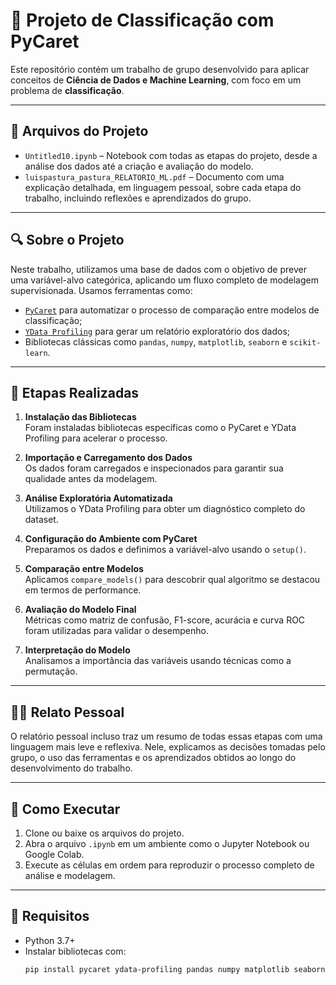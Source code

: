 # 🧠 Projeto de Classificação com PyCaret

Este repositório contém um trabalho de grupo desenvolvido para aplicar conceitos de **Ciência de Dados e Machine Learning**, com foco em um problema de **classificação**.

---

## 📁 Arquivos do Projeto

- `Untitled10.ipynb` – Notebook com todas as etapas do projeto, desde a análise dos dados até a criação e avaliação do modelo.
- `luispastura_pastura_RELATORIO_ML.pdf` – Documento com uma explicação detalhada, em linguagem pessoal, sobre cada etapa do trabalho, incluindo reflexões e aprendizados do grupo.

---

## 🔍 Sobre o Projeto

Neste trabalho, utilizamos uma base de dados com o objetivo de prever uma variável-alvo categórica, aplicando um fluxo completo de modelagem supervisionada. Usamos ferramentas como:

- [`PyCaret`](https://pycaret.org/) para automatizar o processo de comparação entre modelos de classificação;
- [`YData Profiling`](https://docs.ydata.ai/docs/profiling/) para gerar um relatório exploratório dos dados;
- Bibliotecas clássicas como `pandas`, `numpy`, `matplotlib`, `seaborn` e `scikit-learn`.

---

## 🧪 Etapas Realizadas

1. **Instalação das Bibliotecas**  
   Foram instaladas bibliotecas específicas como o PyCaret e YData Profiling para acelerar o processo.

2. **Importação e Carregamento dos Dados**  
   Os dados foram carregados e inspecionados para garantir sua qualidade antes da modelagem.

3. **Análise Exploratória Automatizada**  
   Utilizamos o YData Profiling para obter um diagnóstico completo do dataset.

4. **Configuração do Ambiente com PyCaret**  
   Preparamos os dados e definimos a variável-alvo usando o `setup()`.

5. **Comparação entre Modelos**  
   Aplicamos `compare_models()` para descobrir qual algoritmo se destacou em termos de performance.

6. **Avaliação do Modelo Final**  
   Métricas como matriz de confusão, F1-score, acurácia e curva ROC foram utilizadas para validar o desempenho.

7. **Interpretação do Modelo**  
   Analisamos a importância das variáveis usando técnicas como a permutação.

---

## 👨‍🏫 Relato Pessoal

O relatório pessoal incluso traz um resumo de todas essas etapas com uma linguagem mais leve e reflexiva. Nele, explicamos as decisões tomadas pelo grupo, o uso das ferramentas e os aprendizados obtidos ao longo do desenvolvimento do trabalho.

---

## 🚀 Como Executar

1. Clone ou baixe os arquivos do projeto.
2. Abra o arquivo `.ipynb` em um ambiente como o Jupyter Notebook ou Google Colab.
3. Execute as células em ordem para reproduzir o processo completo de análise e modelagem.

---

## 📌 Requisitos

- Python 3.7+
- Instalar bibliotecas com:  
  ```bash
  pip install pycaret ydata-profiling pandas numpy matplotlib seaborn scikit-learn
